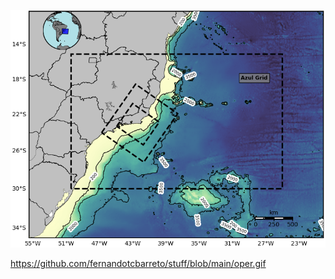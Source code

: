 ![alt text](https://github.com/fernandotcbarreto/stuff/blob/main/operational.png)




https://github.com/fernandotcbarreto/stuff/blob/main/oper.gif

